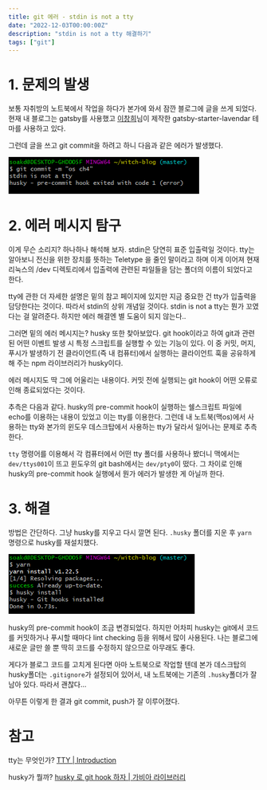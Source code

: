 ```yaml
---
title: git 에러 - stdin is not a tty
date: "2022-12-03T00:00:00Z"
description: "stdin is not a tty 해결하기"
tags: ["git"]
---
```


# 1. 문제의 발생

보통 자취방의 노트북에서 작업을 하다가 본가에 와서 잠깐 블로그에 글을 쓰게 되었다. 현재 내 블로그는 gatsby를 사용했고 [이창희](https://xo.dev/)님이 제작한 gatsby-starter-lavendar 테마를 사용하고 있다.

그런데 글을 쓰고 git commit을 하려고 하니 다음과 같은 에러가 발생했다.

![bug](./bug.png)

# 2. 에러 메시지 탐구

이게 무슨 소리지? 하나하나 해석해 보자. stdin은 당연히 표준 입출력일 것이다. tty는 알아보니 전신을 위한 장치를 뜻하는 Teletype 을 줄인 말이라고 하며 이게 이어져 현재 리눅스의 /dev 디렉토리에서 입출력에 관련된 파일들을 담는 폴더의 이름이 되었다고 한다.

tty에 관한 더 자세한 설명은 밑의 참고 페이지에 있지만 지금 중요한 건 tty가 입출력을 담당한다는 것이다. 따라서 stdin의 상위 개념일 것이다. stdin is not a tty는 뭔가 꼬였다는 걸 알려준다. 하지만 에러 해결엔 별 도움이 되지 않는다..

그러면 밑의 에러 메시지는? husky 또한 찾아보았다. git hook이라고 하여 git과 관련된 어떤 이벤트 발생 시 특정 스크립트를 실행할 수 있는 기능이 있다. 이 중 커밋, 머지, 푸시가 발생하기 전 클라이언트(즉 내 컴퓨터)에서 실행하는 클라이언트 훅을 공유하게 해 주는 npm 라이브러리가 husky이다.

에러 메시지도 딱 그에 어울리는 내용이다. 커밋 전에 실행되는 git hook이 어떤 오류로 인해 종료되었다는 것이다.

추측은 다음과 같다. husky의 pre-commit hook이 실행하는 쉘스크립트 파일에 echo를 이용하는 내용이 있었고 이는 tty를 이용한다. 그런데 내 노트북(맥os)에서 사용하는 tty와 본가의 윈도우 데스크탑에서 사용하는 tty가 달라서 일어나는 문제로 추측한다.

`tty` 명령어를 이용해서 각 컴퓨터에서 어떤 tty 폴더를 사용하나 봤더니 맥에서는 `dev/ttys001`이 뜨고 윈도우의 git bash에서는 `dev/pty0`이 떴다. 그 차이로 인해 husky의 pre-commit hook 실행에서 뭔가 에러가 발생한 게 아닐까 한다.

# 3. 해결

방법은 간단하다. 그냥 husky를 지우고 다시 깔면 된다. `.husky` 폴더를 지운 후 `yarn` 명령으로 husky를 재설치했다.

![yarn](./yarn.png)

husky의 pre-commit hook이 조금 변경되었다. 하지만 어차피 husky는 git에서 코드를 커밋하거나 푸시할 때마다 lint checking 등을 위해서 많이 사용된다. 나는 블로그에 새로운 글만 쓸 뿐 딱히 코드를 수정하지 않으므로 아무래도 좋다.

게다가 블로그 코드를 고치게 된다면 아마 노트북으로 작업할 텐데 본가 데스크탑의 husky폴더는 `.gitignore`가 설정되어 있어서, 내 노트북에는 기존의 `.husky`폴더가 잘 남아 있다. 따라서 괜찮다...

아무튼 이렇게 한 결과 git commit, push가 잘 이루어졌다.

# 참고

tty는 무엇인가? [TTY | Introduction](https://mug896.github.io/bash-shell/tty.html)

husky가 뭘까? [husky 로 git hook 하자 | 가비아 라이브러리](https://library.gabia.com/contents/8492/)
